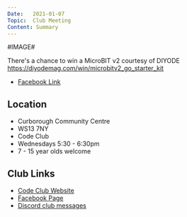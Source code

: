 ```yaml
---
Date:   2021-01-07
Topic:  Club Meeting
Content: Summary
---
```

#IMAGE#

There's a chance to win a MicroBIT v2 courtesy of DIYODE
https://diyodemag.com/win/microbitv2_go_starter_kit

* [Facebook Link](https://www.facebook.com/1481985248595237/posts/3396858063774603/)

## Location

* Curborough Community Centre
* WS13 7NY
* Code Club
* Wednesdays 5:30 - 6:30pm
* 7 - 15 year olds welcome

## Club Links

* [Code Club Website](https://lichfield-code-club.github.io/)
* [Facebook Page](https://www.facebook.com/LichfieldCoders)
* [Discord club messages](https://discord.gg/szz6xGK)
